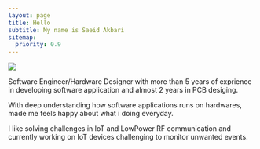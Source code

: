 ```yaml
---
layout: page
title: Hello
subtitle: My name is Saeid Akbari
sitemap:
  priority: 0.9
---
```


<img src="{{ '/assets/img' | append: site.img }}" id="about-img">

<div id="describe-text">
	<p>Software Engineer/Hardware Designer with more than 5 years of exprience in developing software application and almost 2 years in PCB desiging.</p>
	<p>With deep understanding how software applications runs on hardwares, made me feels happy about what i doing everyday.</p>
	<p>I like solving challenges in IoT and LowPower RF communication and currently working on IoT devices challenging to monitor unwanted events.</p>
</div>